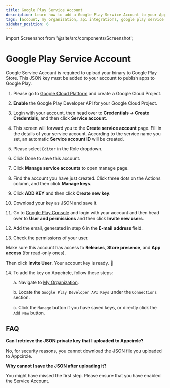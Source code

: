 ```yaml
---
title: Google Play Service Account
description: Learn how to add a Google Play Service Account to your Appcircle account
tags: [account, my organization, api integrations, google play service account]
sidebar_position: 6
---
```


import Screenshot from '@site/src/components/Screenshot';

# Google Play Service Account

Google Service Account is required to upload your binary to Google Play Store. This JSON key must be added to your account to publish apps to Google Play.

1. Please go to [Google Cloud Platform](https://console.cloud.google.com/apis) and create a Google Cloud Project.

2. **Enable** the Google Play Developer API for your Google Cloud Project.

3. Login with your account, then head over to **Credentials -> Create Credentials**, and then click **Service account**.

<Screenshot url='https://cdn.appcircle.io/docs/assets/google-service01.png' />

4. This screen will forward you to the **Create service account** page. Fill in the details of your service account. According to the service name you set, an automatic **Service account ID** will be created.

<Screenshot url='https://cdn.appcircle.io/docs/assets/google-service03.png' />

5. Please select `Editor` in the Role dropdown.

<Screenshot url='https://cdn.appcircle.io/docs/assets/google-service04.png' />

6. Click Done to save this account.

<Screenshot url='https://cdn.appcircle.io/docs/assets/google-service05.png' />

7. Click **Manage service accounts** to open manage page.

<Screenshot url='https://cdn.appcircle.io/docs/assets/google-service05-1.png' />

8. Find the account you have just created. Click three dots on the Actions column, and then click **Manage keys**.

<Screenshot url='https://cdn.appcircle.io/docs/assets/google-service06.png' />

9. Click **ADD KEY** and then click **Create new key**.

<Screenshot url='https://cdn.appcircle.io/docs/assets/google-service07.png' />

10. Download your key as JSON and save it.

<Screenshot url='https://cdn.appcircle.io/docs/assets/google-service08.png' />

11. Go to [Google Play Console](https://play.google.com/console) and login with your account and then head over to **User and permissions** and then click **Invite new users**.

<Screenshot url='https://cdn.appcircle.io/docs/assets/google-service09-2.png' />

12. Add the email, generated in step 6 in the **E-mail address** field.

<Screenshot url='https://cdn.appcircle.io/docs/assets/google-service12.png' />

13. Check the permissions of your user.

<Screenshot url='https://cdn.appcircle.io/docs/assets/google-service11-1.png' />

Make sure this account has access to **Releases**, **Store presence**, and **App access** (for read-only ones).

<Screenshot url='https://cdn.appcircle.io/docs/assets/google-service11.png' />

Then click **Invite User**. Your account key is ready. 🎉

14. To add the key on Appcircle, follow these steps:

    a. Navigate to [My Organization](/account/my-organization).

    b. Locate the `Google Play Developer API Keys` under the `Connections` section.

    c. Click the `Manage` button if you have saved keys, or directly click the `Add New` button.

<Screenshot url='https://cdn.appcircle.io/docs/assets/google-service14.png' />

## FAQ

**Can I retrieve the JSON private key that I uploaded to Appcircle?**

No, for security reasons, you cannot download the JSON file you uploaded to Appcircle.

**Why cannot I save the JSON after uploading it?**

You might have missed the first step. Please ensure that you have enabled the Service Account.
